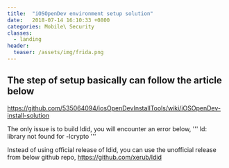 ```yaml
---
title:  "iOSOpenDev environment setup solution"
date:   2018-07-14 16:10:33 +0800
categories: Mobile\ Security
classes:
  - landing
header:
  teaser: /assets/img/frida.png
---
```



## The step of setup basically can follow the article below
https://github.com/535064094/iosOpenDevInstallTools/wiki/iOSOpenDev-install-solution

The only issue is to build ldid, you will encounter an error below,
'''
ld: library not found for -lcrypto
'''

Instead of using official release of ldid, you can use the unofficial release from below github repo,
https://github.com/xerub/ldid
